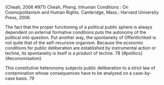﻿{Cheah, 2006 #971}
Cheah, Pheng. Inhuman Conditions : On Cosmopolitanism and Human Rights. Cambridge, Mass.: Harvard University Press, 2006.

The fact that the proper functioning of a political public sphere is always dependent on external formative conditions puts the autonomy of the political into question. Put another way, the spontaneity of Offentlichkeit is not quite that of the self-recursive organism. Because the economic conditions for public deliberation are established by instrumental action or techne, its spontaneity is itself is a product of techne. 78 {#politics} {#economisation}

This constitutive heteronomy subjects public deliberation to a strict law of contamination whose consequences have to be analyzed on a case-by-case basis. 79
